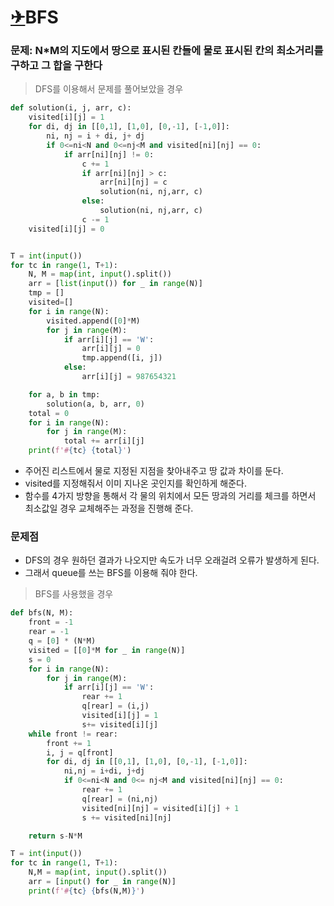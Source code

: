 # [✈](https://apps.timwhitlock.info/emoji/tables/unicode#emoji-modal)**BFS**

### 문제: N*M의 지도에서 땅으로 표시된 칸들에 물로 표시된 칸의 최소거리를 구하고 그 합을 구한다

> DFS를 이용해서 문제를 풀어보았을 경우

```python
def solution(i, j, arr, c):
    visited[i][j] = 1
    for di, dj in [[0,1], [1,0], [0,-1], [-1,0]]:
        ni, nj = i + di, j+ dj
        if 0<=ni<N and 0<=nj<M and visited[ni][nj] == 0:
            if arr[ni][nj] != 0:
                c += 1
                if arr[ni][nj] > c:
                    arr[ni][nj] = c
                    solution(ni, nj,arr, c)
                else:
                    solution(ni, nj,arr, c)
                c -= 1
    visited[i][j] = 0


T = int(input())
for tc in range(1, T+1):
    N, M = map(int, input().split())
    arr = [list(input()) for _ in range(N)]
    tmp = []
    visited=[]
    for i in range(N):
        visited.append([0]*M)
        for j in range(M):
            if arr[i][j] == 'W':
                arr[i][j] = 0
                tmp.append([i, j])
            else:
                arr[i][j] = 987654321

    for a, b in tmp:
        solution(a, b, arr, 0)
    total = 0
    for i in range(N):
        for j in range(M):
            total += arr[i][j]
    print(f'#{tc} {total}')
```

- 주어진 리스트에서 물로 지정된 지점을 찾아내주고 땅 값과 차이를 둔다.
- visited를 지정해줘서 이미 지나온 곳인지를 확인하게 해준다.
- 함수를 4가지 방향을 통해서 각 물의 위치에서 모든 땅과의 거리를 체크를 하면서 최소값일 경우 교체해주는 과정을 진행해 준다.



### 문제점

- DFS의 경우 원하던 결과가 나오지만 속도가 너무 오래걸려 오류가 발생하게 된다.
- 그래서 queue를 쓰는 BFS를 이용해 줘야 한다. 





> BFS를 사용했을 경우

```python
def bfs(N, M):
    front = -1
    rear = -1
    q = [0] * (N*M)
    visited = [[0]*M for _ in range(N)]
    s = 0
    for i in range(N):
        for j in range(M):
            if arr[i][j] == 'W':
                rear += 1
                q[rear] = (i,j)
                visited[i][j] = 1
                s+= visited[i][j]
    while front != rear:
        front += 1
        i, j = q[front]
        for di, dj in [[0,1], [1,0], [0,-1], [-1,0]]:
            ni,nj = i+di, j+dj
            if 0<=ni<N and 0<= nj<M and visited[ni][nj] == 0:
                rear += 1
                q[rear] = (ni,nj)
                visited[ni][nj] = visited[i][j] + 1
                s += visited[ni][nj]

    return s-N*M

T = int(input())
for tc in range(1, T+1):
    N,M = map(int, input().split())
    arr = [input() for _ in range(N)]
    print(f'#{tc} {bfs(N,M)}')
```
